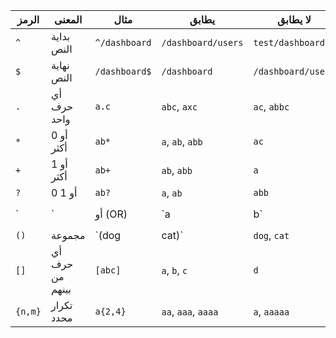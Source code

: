 | الرمز   | المعنى          | مثال          | يطابق               | لا يطابق           |          |     |
| ------- | --------------- | ------------- | ------------------- | ------------------ | -------- | --- |
| `^`     | بداية النص      | `^/dashboard` | `/dashboard/users`  | `test/dashboard`   |          |     |
| `$`     | نهاية النص      | `/dashboard$` | `/dashboard`        | `/dashboard/users` |          |     |
| `.`     | أي حرف واحد     | `a.c`         | `abc`, `axc`        | `ac`, `abbc`       |          |     |
| `*`     | 0 أو أكثر       | `ab*`         | `a`, `ab`, `abb`    | `ac`               |          |     |
| `+`     | 1 أو أكثر       | `ab+`         | `ab`, `abb`         | `a`                |          |     |
| `?`     | 0 أو 1          | `ab?`         | `a`, `ab`           | `abb`              |          |     |
| \`      | \`              | أو (OR)       | \`a                 | b\`                | `a`, `b` | `c` |
| `()`    | مجموعة          | \`(dog        | cat)\`              | `dog`, `cat`       | `cow`    |     |
| `[]`    | أي حرف من بينهم | `[abc]`       | `a`, `b`, `c`       | `d`                |          |     |
| `{n,m}` | تكرار محدد      | `a{2,4}`      | `aa`, `aaa`, `aaaa` | `a`, `aaaaa`       |          |     |
